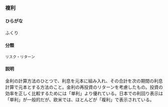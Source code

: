 <div style="display:none;">

## [あ行](securities-terms?id=あ行)
## [か行](securities-terms?id=か行)
## [さ行](securities-terms?id=さ行)
## [た行](securities-terms?id=た行)
## [な行](securities-terms?id=な行)
## [は行](securities-terms?id=は行)

</div>

### 複利

#### ひらがな

ふくり

#### 分類

`リスク・リターン`

#### 説明

金利の計算方法のひとつで、利息を元本に組み入れ、その合計を次の期間の利息計算で元本とする方法のこと。金利の再投資のリターンを考慮したもの。投資の効率を正しく比較するためには「単利」より優れている。日本での利回り表示は「単利」が一般的だが、欧米では、ほとんどが「複利」で表示されている。

<div style="display:none;">

## [ま行](securities-terms?id=ま行)
## [や行](securities-terms?id=や行)
## [ら行](securities-terms?id=ら行)
## [わ行](securities-terms?id=わ行)
## [英数字・記号](securities-terms?id=英数字・記号)

</div>

